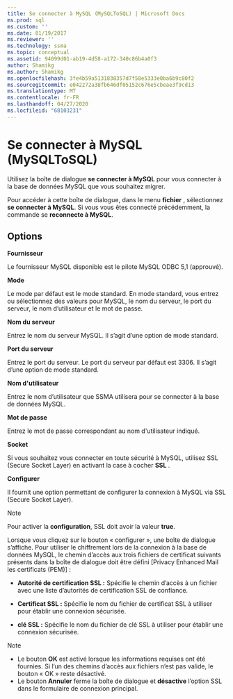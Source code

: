 ```yaml
---
title: Se connecter à MySQL (MySQLToSQL) | Microsoft Docs
ms.prod: sql
ms.custom: ''
ms.date: 01/19/2017
ms.reviewer: ''
ms.technology: ssma
ms.topic: conceptual
ms.assetid: 94099d01-ab19-4d58-a172-340c86b4a0f3
author: Shamikg
ms.author: Shamikg
ms.openlocfilehash: 3fe4b59a5131838357d7f58e5333e0ba6b9c80f2
ms.sourcegitcommit: e042272a38fb646df05152c676e5cbeae3f9cd13
ms.translationtype: MT
ms.contentlocale: fr-FR
ms.lasthandoff: 04/27/2020
ms.locfileid: "68103231"
---
```

# <a name="connect-to-mysql-mysqltosql"></a>Se connecter à MySQL (MySQLToSQL)
Utilisez la boîte de dialogue **se connecter à MySQL** pour vous connecter à la base de données MySQL que vous souhaitez migrer.  
  
Pour accéder à cette boîte de dialogue, dans le menu **fichier** , sélectionnez **se connecter à MySQL**. Si vous vous êtes connecté précédemment, la commande se **reconnecte à MySQL**.  
  
## <a name="options"></a>Options  
**Fournisseur**  
  
Le fournisseur MySQL disponible est le pilote MySQL ODBC 5,1 (approuvé).  
  
**Mode**  
  
Le mode par défaut est le mode standard. En mode standard, vous entrez ou sélectionnez des valeurs pour MySQL, le nom du serveur, le port du serveur, le nom d’utilisateur et le mot de passe.  
  
**Nom du serveur**  
  
Entrez le nom du serveur MySQL. Il s’agit d’une option de mode standard.  
  
**Port du serveur**  
  
Entrez le port du serveur. Le port du serveur par défaut est 3306. Il s’agit d’une option de mode standard.  
  
**Nom d'utilisateur**  
  
Entrez le nom d’utilisateur que SSMA utilisera pour se connecter à la base de données MySQL.  
  
**Mot de passe**  
  
Entrez le mot de passe correspondant au nom d'utilisateur indiqué.  
  
**Socket**  
  
Si vous souhaitez vous connecter en toute sécurité à MySQL, utilisez SSL (Secure Socket Layer) en activant la case à cocher **SSL** .  
  
**Configurer**  
  
Il fournit une option permettant de configurer la connexion à MySQL via SSL (Secure Socket Layer).  
  
> [!NOTE]  
> Pour activer la **configuration**, SSL doit avoir la valeur **true**.  
  
Lorsque vous cliquez sur le bouton « configurer », une boîte de dialogue s’affiche. Pour utiliser le chiffrement lors de la connexion à la base de données MySQL, le chemin d’accès aux trois fichiers de certificat suivants présents dans la boîte de dialogue doit être défini [Privacy Enhanced Mail les certificats (PEM)] :  
  
-   **Autorité de certification SSL :** Spécifie le chemin d’accès à un fichier avec une liste d’autorités de certification SSL de confiance.  
  
-   **Certificat SSL :** Spécifie le nom du fichier de certificat SSL à utiliser pour établir une connexion sécurisée.  
  
-   **clé SSL :** Spécifie le nom du fichier de clé SSL à utiliser pour établir une connexion sécurisée.  
  
> [!NOTE]  
> -   Le bouton **OK** est activé lorsque les informations requises ont été fournies. Si l’un des chemins d’accès aux fichiers n’est pas valide, le bouton « OK » reste désactivé.  
> -   Le bouton **Annuler** ferme la boîte de dialogue et **désactive** l’option SSL dans le formulaire de connexion principal.  
  
